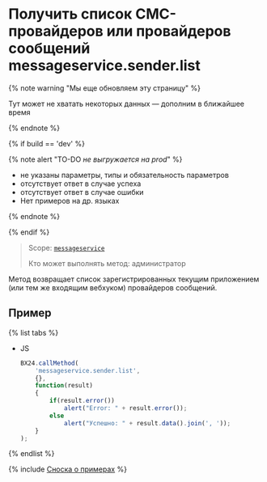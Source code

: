 # Получить список СМС-провайдеров или провайдеров сообщений messageservice.sender.list

{% note warning "Мы еще обновляем эту страницу" %}

Тут может не хватать некоторых данных — дополним в ближайшее время

{% endnote %}

{% if build == 'dev' %}

{% note alert "TO-DO _не выгружается на prod_" %}

- не указаны параметры, типы и обязательность параметров
- отсутствует ответ в случае успеха
- отсутствует ответ в случае ошибки
- Нет примеров на др. языках

{% endnote %}

{% endif %}

> Scope: [`messageservice`](../scopes/permissions.md)
>
> Кто может выполнять метод: администратор

Метод возвращает список зарегистрированных текущим приложением (или тем же входящим вебхуком) провайдеров сообщений.

## Пример

{% list tabs %}

- JS

    ```js
    BX24.callMethod(
        'messageservice.sender.list',
        {},
        function(result)
        {
            if(result.error())
                alert("Error: " + result.error());
            else
                alert("Успешно: " + result.data().join(', '));
        }
    );
    ```

{% endlist %}

{% include [Сноска о примерах](../../_includes/examples.md) %}
